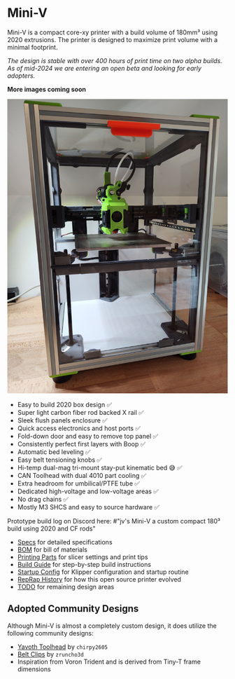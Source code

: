 # Mini-V

Mini-V is a compact core-xy printer with a build volume of 180mm³ using 2020 extrusions. The printer is designed to maximize print volume with a minimal footprint.

_The design is stable with over 400 hours of print time on two alpha builds. As of mid-2024 we are entering an open beta and looking for early adopters._

**More images coming soon**

<p align="center">
  <img width="600" src="images/Mini-V_Front_sept_2024.jpg">
</p>

- Easy to build 2020 box design ✅
- Super light carbon fiber rod backed X rail ✅
- Sleek flush panels enclosure ✅
- Quick access electronics and host ports ✅
- Fold-down door and easy to remove top panel ✅
- Consistently perfect first layers with Boop ✅
- Automatic bed leveling ✅
- Easy belt tensioning knobs ✅
- Hi-temp dual-mag tri-mount stay-put kinematic bed 😅 ✅
- CAN Toolhead with dual 4010 part cooling ✅
- Extra headroom for umbilical/PTFE tube ✅
- Dedicated high-voltage and low-voltage areas ✅
- No drag chains ✅
- Mostly M3 SHCS and easy to source hardware ✅

Prototype build log on Discord here: #"jv's Mini-V a custom compact 180³ build using 2020 and CF rods"

- [Specs](./docs/Specs.md) for detailed specifications
- [BOM](./docs/BOM.md) for bill of materials
- [Printing Parts](./docs/PrintingParts.md) for slicer settings and print tips
- [Build Guide](./docs/BuildGuide.md) for step-by-step build instructions
- [Startup Config](./docs/StartupConfig.md) for Klipper configuration and startup routine
- [RepRap History](./docs/RepRapHistory.md) for how this open source printer evolved
- [TODO](./docs/TODO.md) for remaining design areas

## Adopted Community Designs

Although Mini-V is almost a completely custom design, it does utilize the following community designs:

- [Yavoth Toolhead](https://github.com/chirpy2605/voron) by `chirpy2605`
- [Belt Clips](https://github.com/zruncho3d/vampire_bat) by `zruncho3d`
- Inspiration from Voron Trident and is derived from Tiny-T frame dimensions
